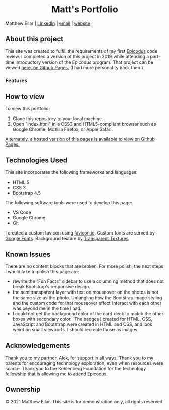 <h1 align="center">Matt's  Portfolio</h1>

Matthew Eilar | [LinkedIn](https://www.linkedin.com/in/eilar-503/) | [email](mailto:<meilar@gmail.com>) | [website](www.mattheweilar.com)

## About this project
This site was created to fulfill the requirements of my first [Epicodus](https://www.epicodus.com) code review. I completed a version of this project in 2019 while attending a part-time introductory version of the Epicodus program. That project can be viewed [here, on Github Pages.](https://meilar.github.io/portfolio) (I had more personality back then.)

### Features

## How to view

To view this portfolio:

1. Clone this repository to your local machine.
2. Open "index.html" in a CSS3 and HTML5-compliant browser such as Google Chrome, Mozilla Firefox, or Apple Safari.

[Alternately, a hosted version of this pages is available to view on Github Pages.](https://meilar.github.io/profile)




## Technologies Used

This site incorporates the following frameworks and languages:

- HTML 5
- CSS 3
- Bootstrap 4.5

The following software tools were used to develop this page:

- VS Code
- Google Chrome
- Git

I created a custom favicon using [favicon.io](https://favicon.io). Custom fonts are served by [Google Fonts](https://fonts.google.com). Background texture by [Transparent Textures](https://transparenttextures.com)


## Known Issues

There are no content blocks that are broken. For more polish, the next steps I would take to polish this page are:

- rewrite the "Fun Facts" sidebar to use a columning method that does not break Bootstrap's responsive design.
- the semitransparent layer with text on mouseover on the photos is not the same size as the photo. Untangling how the Bootstrap image styling and the custom code for that mouseover effect interact with each other was beyond me in the time I had. 
- I could not get the background color of the card deck to match the other boxes with secondary color. 
-The badges I created for HTML, CSS, JavaScript and Bootstrap were created in HTML and CSS, and look weird on small viewports. I should recreate those as images.

## Acknowledgements

Thank you to my partner, Alex, for support in all ways. Thank you to my parents for encouraging technology exploration, even when resources were scarce. Thank you to the Kohlenberg Foundation for the technology fellowship that is allowing me to attend Epicodus.

## Ownership

© 2021 Matthew Eilar. This site is for demonstration only, all rights reserved.

